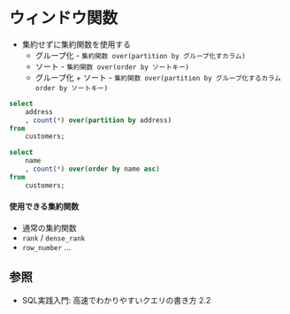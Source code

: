 # ウィンドウ関数
- 集約せずに集約関数を使用する
  - グループ化 - `集約関数 over(partition by グループ化すカラム)`
  - ソート - `集約関数 over(order by ソートキー)`
  - グループ化 + ソート - `集約関数 over(partition by グループ化するカラム order by ソートキー)`

```sql
select
    address
    , count(*) over(partition by address)
from
    customers;

select
    name
    , count(*) over(order by name asc)
from
    customers;
```

#### 使用できる集約関数
- 通常の集約関数
- `rank` / `dense_rank`
- `row_number` ...

## 参照
- SQL実践入門: 高速でわかりやすいクエリの書き方 2.2
